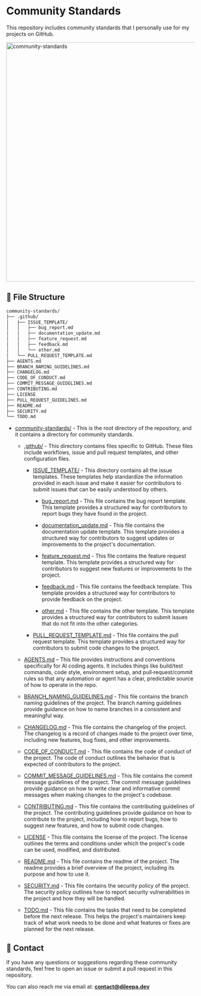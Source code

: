 # Community Standards

This repository includes community standards that I personally use for my projects on GitHub.

<img width="1280" height="640" alt="community-standards" src="https://github.com/user-attachments/assets/fed74b5f-6c88-403c-a2fa-5cf462a73f48" />

## 📂 File Structure

```markdown
community-standards/
├── .github/
│   ├── ISSUE_TEMPLATE/
│   │   ├── bug_report.md
│   │   ├── documentation_update.md
│   │   ├── feature_request.md
│   │   ├── feedback.md
│   │   └── other.md
│   └── PULL_REQUEST_TEMPLATE.md
├── AGENTS.md
├── BRANCH_NAMING_GUIDELINES.md
├── CHANGELOG.md
├── CODE_OF_CONDUCT.md
├── COMMIT_MESSAGE_GUIDELINES.md
├── CONTRIBUTING.md
├── LICENSE
├── PULL_REQUEST_GUIDELINES.md
├── README.md
├── SECURITY.md
└── TODO.md
```

- [community-standards/](https://github.com/dileepadev/community-standards/) - This is the root directory of the repository, and it contains a directory for community standards.

  - [.github/](https://github.com/dileepadev/community-standards/tree/main/.github) - This directory contains files specific to GitHub. These files include workflows, issue and pull request templates, and other configuration files.

    - [ISSUE_TEMPLATE/](https://github.com/dileepadev/community-standards/tree/main/.github/ISSUE_TEMPLATE) - This directory contains all the issue templates. These templates help standardize the information provided in each issue and make it easier for contributors to submit issues that can be easily understood by others.

      - [bug_report.md](https://github.com/dileepadev/community-standards/blob/main/.github/ISSUE_TEMPLATE/bug_report.md) - This file contains the bug report template. This template provides a structured way for contributors to report bugs they have found in the project.

      - [documentation_update.md](https://github.com/dileepadev/community-standards/blob/main/.github/ISSUE_TEMPLATE/documentation_update.md) - This file contains the documentation update template. This template provides a structured way for contributors to suggest updates or improvements to the project's documentation.

      - [feature_request.md](https://github.com/dileepadev/community-standards/blob/main/.github/ISSUE_TEMPLATE/feature_request.md) - This file contains the feature request template. This template provides a structured way for contributors to suggest new features or improvements to the project.

      - [feedback.md](https://github.com/dileepadev/community-standards/blob/main/.github/ISSUE_TEMPLATE/feedback.md) - This file contains the feedback template. This template provides a structured way for contributors to provide feedback on the project.

      - [other.md](https://github.com/dileepadev/community-standards/blob/main/.github/ISSUE_TEMPLATE/other.md) - This file contains the other template. This template provides a structured way for contributors to submit issues that do not fit into the other categories.

    - [PULL_REQUEST_TEMPLATE.md](https://github.com/dileepadev/community-standards/blob/main/.github/PULL_REQUEST_TEMPLATE.md) - This file contains the pull request template. This template provides a structured way for contributors to submit code changes to the project.

  - [AGENTS.md](https://github.com/dileepadev/community-standards/blob/main/AGENTS.md) – This file provides instructions and conventions specifically for AI coding agents. It includes things like build/test commands, code style, environment setup, and pull‑request/commit rules so that any automation or agent has a clear, predictable source of how to operate in the repo.

  - [BRANCH_NAMING_GUIDELINES.md](https://github.com/dileepadev/community-standards/blob/main/BRANCH_NAMING_GUIDELINES.md) - This file contains the branch naming guidelines of the project. The branch naming guidelines provide guidance on how to name branches in a consistent and meaningful way.

  - [CHANGELOG.md](https://github.com/dileepadev/community-standards/blob/main/CHANGELOG.md) - This file contains the changelog of the project. The changelog is a record of changes made to the project over time, including new features, bug fixes, and other improvements.

  - [CODE_OF_CONDUCT.md](https://github.com/dileepadev/community-standards/blob/main/CODE_OF_CONDUCT.md) - This file contains the code of conduct of the project. The code of conduct outlines the behavior that is expected of contributors to the project.

  - [COMMIT_MESSAGE_GUIDELINES.md](https://github.com/dileepadev/community-standards/blob/main/COMMIT_MESSAGE_GUIDELINES.md) - This file contains the commit message guidelines of the project. The commit message guidelines provide guidance on how to write clear and informative commit messages when making changes to the project's codebase.

  - [CONTRIBUTING.md](https://github.com/dileepadev/community-standards/blob/main/CONTRIBUTING.md) - This file contains the contributing guidelines of the project. The contributing guidelines provide guidance on how to contribute to the project, including how to report bugs, how to suggest new features, and how to submit code changes.

  - [LICENSE](https://github.com/dileepadev/community-standards/blob/main/LICENSE) - This file contains the license of the project. The license outlines the terms and conditions under which the project's code can be used, modified, and distributed.

  - [README.md](https://github.com/dileepadev/community-standards/blob/main/README.md) - This file contains the readme of the project. The readme provides a brief overview of the project, including its purpose and how to use it.

  - [SECURITY.md](https://github.com/dileepadev/community-standards/blob/main/SECURITY.md) - This file contains the security policy of the project. The security policy outlines how to report security vulnerabilities in the project and how they will be handled.

  - [TODO.md](https://github.com/dileepadev/community-standards/blob/main/TODO.md) - This file contains the tasks that need to be completed before the next release. This helps the project's maintainers keep track of what work needs to be done and what features or fixes are planned for the next release.

## 💬 Contact

If you have any questions or suggestions regarding these community standards, feel free to open an issue or submit a pull request in this repository.

You can also reach me via email at: **<contact@dileepa.dev>**
